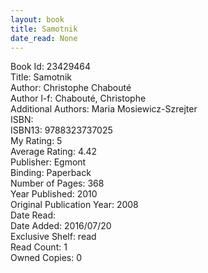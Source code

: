 ```yaml
---
layout: book
title: Samotnik
date_read: None
---
```


Book Id: 23429464<br />
Title: Samotnik<br />
Author: Christophe Chabouté<br />
Author l-f: Chabouté, Christophe<br />
Additional Authors: Maria Mosiewicz-Szrejter<br />
ISBN: <br />
ISBN13: 9788323737025<br />
My Rating: 5<br />
Average Rating: 4.42<br />
Publisher: Egmont<br />
Binding: Paperback<br />
Number of Pages: 368<br />
Year Published: 2010<br />
Original Publication Year: 2008<br />
Date Read: <br />
Date Added: 2016/07/20<br />
Exclusive Shelf: read<br />
Read Count: 1<br />
Owned Copies: 0<br />

